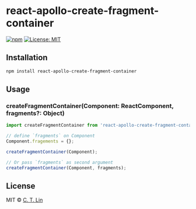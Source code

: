 # react-apollo-create-fragment-container

[![npm](https://img.shields.io/npm/v/react-apollo-create-fragment-container.svg)](https://www.npmjs.com/package/react-apollo-create-fragment-container)
[![License: MIT](https://img.shields.io/badge/License-MIT-blue.svg)](https://opensource.org/licenses/MIT)

## Installation

```sh
npm install react-apollo-create-fragment-container
```

## Usage

### createFragmentContainer(Component: ReactComponent, fragments?: Object)

```js
import createFragmentContainer from 'react-apollo-create-fragment-container';

// define `fragments` on Component
Component.fragements = {};

createFragmentContainer(Component);

// Or pass `fragments` as second argument
createFragmentContainer(Component, fragments);
```

## License

MIT © [C. T. Lin](https://github.com/chentsulin/react-apollo-create-fragment-container)
